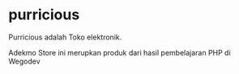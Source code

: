 # purricious
Purricious adalah Toko elektronik.

Adekmo Store ini merupkan produk dari hasil pembelajaran PHP di Wegodev
